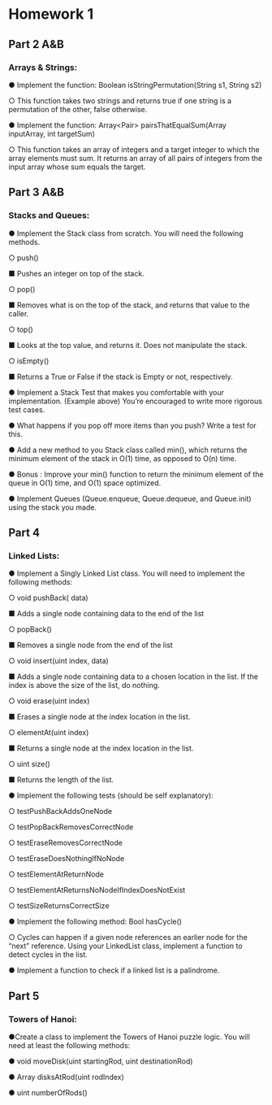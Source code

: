 # Homework 1

## Part 2 A&B
### Arrays & Strings:

● Implement the function: Boolean isStringPermutation(String s1, String s2)

○ This function takes two strings and returns true if one string is a permutation of
the other, false otherwise.

● Implement the function: Array<Pair<int>> pairsThatEqualSum(Array<int> inputArray, int
targetSum)

○ This function takes an array of integers and a target integer to which the array
elements must sum. It returns an array of all pairs of integers from the input
array whose sum equals the target.

## Part 3 A&B
### Stacks and Queues:

● Implement the Stack class from scratch. You will need the following methods. 

○ push() 

■ Pushes an integer on top of the stack. 


○ pop()

■ Removes what is on the top of the stack, and returns that value to the 
caller.


○ top()

■ Looks at the top value, and returns it. Does not manipulate the stack. 


○ isEmpty() 

■ Returns a True or False if the stack is Empty or not, respectively. 


● Implement a Stack Test that makes you comfortable with your implementation. (Example above) You’re encouraged to write more rigorous test cases. 

● What happens if you pop off more items than you push? Write a test for this. 

● Add a new method to you Stack class called min(), which returns the minimum element of the stack in O(1) time, as opposed to O(n) time. 

● Bonus : Improve your min() function to return the minimum element of the queue in O(1) time, and O(1) space optimized. 

● Implement Queues (Queue.enqueue, Queue.dequeue, and Queue.init) using the stack you made. 


## Part 4
### Linked Lists:

● Implement a Singly Linked List class. You will need to implement the following methods: 

○ void pushBack(<T> data) 
  
■ Adds a single node containing data to the end of the list 


○ <T> popBack() 
  
■ Removes a single node from the end of the list 


○ void insert(uint index,<T> data) 
 
■ Adds a single node containing data to a chosen location in the list. If the index is above the size of the list, do nothing. 


○ void erase(uint index) 

■ Erases a single node at the index location in the list. 


○ <T> elementAt(uint index) 
  
■ Returns a single node at the index location in the list. 


○ uint size()

■ Returns the length of the list. 


● Implement the following tests (should be self explanatory): 

○ testPushBackAddsOneNode 

○ testPopBackRemovesCorrectNode

○ testEraseRemovesCorrectNode 

○ testEraseDoesNothingIfNoNode

○ testElementAtReturnNode 

○ testElementAtReturnsNoNodeIfIndexDoesNotExist 

○ testSizeReturnsCorrectSize 


● Implement the following method: Bool hasCycle() 

○ Cycles can happen if a given node references an earlier node for the “next” reference. Using your LinkedList class, implement a function to detect cycles in the list. 


● Implement a function to check if a linked list is a palindrome.

## Part 5
### Towers of Hanoi:

●Create a class to implement the Towers of Hanoi puzzle logic. You will need at least the following methods: 

● void moveDisk(uint startingRod, uint destinationRod) 

● Array<Disk> disksAtRod(uint rodIndex) 
  
● uint numberOfRods() 






